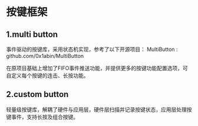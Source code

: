 # 按键框架

## 1.multi button

事件驱动的按键库，采用状态机实现，参考了以下开源项目：
MultiButton : github.com/0x1abin/MultiButton

在原项目基础上增加了FIFO事件推送功能，并提供更多的按键功能配置选项，可自定义每个按键的连击、长按功能。

## 2.custom button

轻量级按键库，解耦了硬件与应用层，硬件层扫描并记录按键状态，应用层处理按键事件，支持长按及组合按键。
